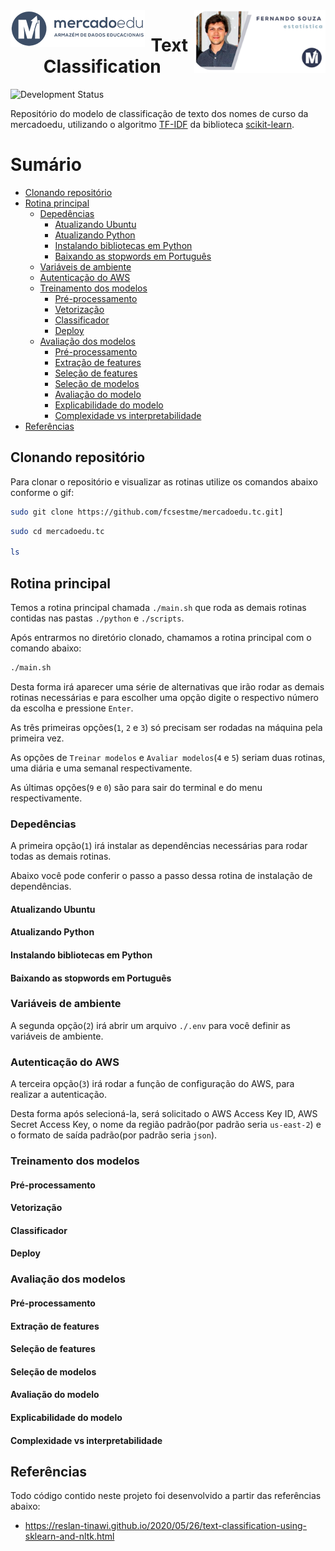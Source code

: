 
<!-- README.md is generated from README.Rmd. Please edit that file -->
<style type="text/css">
.author,.title{
    display: none;
}
code span.co {
    color: #9897c7;
    font-weight: normal;
    font-style: italic;
}
code span.kw {
    color: #10aff2;
    font-weight: bold;
}
code span.st {
    color: #09e2c5;
}
</style>

<a href="https://mercadoedu.com.br">
<img src="./inst/readme/images/slogan.png" align = "left" height = "59px"/>
</a> <a href="https://tawk.to/fcs.est">
<img src="./inst/readme/images/perfil.png" align = "right" height = "100px"/>
</a>

<h1 align="center">
Text Classification
</h1>
<!-- badges: start -->

![Development
Status](https://img.shields.io/badge/lifecycle-experimental-orange.svg)
<!-- badges: end -->

Repositório do modelo de classificação de texto dos nomes de curso da
mercadoedu, utilizando o algoritmo
[TF-IDF](https://scikit-learn.org/stable/modules/generated/sklearn.feature_extraction.text.TfidfVectorizer.html)
da biblioteca [scikit-learn](https://scikit-learn.org/).

# Sumário

-   [Clonando repositório](#clonando-repositório)
-   [Rotina principal](#rotina-principal)
    -   [Depedências](#depedências)
        -   [Atualizando Ubuntu](#atualizando-ubuntu)
        -   [Atualizando Python](#atualizando-python)
        -   [Instalando bibliotecas em
            Python](#instalando-bibliotecas-em-python)
        -   [Baixando as stopwords em
            Português](#baixando-as-stopwords-em-português)
    -   [Variáveis de ambiente](#variáveis-de-ambiente)
    -   [Autenticação do AWS](#autenticação-do-aws)
    -   [Treinamento dos modelos](#treinamento-dos-modelos)
        -   [Pré-processamento](#pré-processamento)
        -   [Vetorização](#vetorização)
        -   [Classificador](#classificador)
        -   [Deploy](#deploy)
    -   [Avaliação dos modelos](#avaliação-dos-modelos)
        -   [Pré-processamento](#pré-processamento)
        -   [Extração de features](#extração-de-features)
        -   [Seleção de features](#seleção-de-features)
        -   [Seleção de modelos](#seleção-de-modelos)
        -   [Avaliação do modelo](#avaliação-do-modelo)
        -   [Explicabilidade do modelo](#explicabilidade-do-modelo)
        -   [Complexidade vs
            interpretabilidade](#complexidade-vs-interpretabilidade)
-   [Referências](#referências)

## Clonando repositório

Para clonar o repositório e visualizar as rotinas utilize os comandos
abaixo conforme o gif:

``` bash
sudo git clone https://github.com/fcsestme/mercadoedu.tc.git]
```

``` bash
sudo cd mercadoedu.tc

ls
```

## Rotina principal

Temos a rotina principal chamada `./main.sh` que roda as demais rotinas
contidas nas pastas `./python` e `./scripts`.

Após entrarmos no diretório clonado, chamamos a rotina principal com o
comando abaixo:

``` bash
./main.sh
```

Desta forma irá aparecer uma série de alternativas que irão rodar as
demais rotinas necessárias e para escolher uma opção digite o respectivo
número da escolha e pressione `Enter`.

As três primeiras opções(`1`, `2` e `3`) só precisam ser rodadas na
máquina pela primeira vez.

As opções de `Treinar modelos` e `Avaliar modelos`(`4` e `5`) seriam
duas rotinas, uma diária e uma semanal respectivamente.

As últimas opções(`9` e `0`) são para sair do terminal e do menu
respectivamente.

### Depedências

A primeira opção(`1`) irá instalar as dependências necessárias para
rodar todas as demais rotinas.

Abaixo você pode conferir o passo a passo dessa rotina de instalação de
dependências.

#### Atualizando Ubuntu

#### Atualizando Python

#### Instalando bibliotecas em Python

#### Baixando as stopwords em Português

### Variáveis de ambiente

A segunda opção(`2`) irá abrir um arquivo `./.env` para você definir as
variáveis de ambiente.

### Autenticação do AWS

A terceira opção(`3`) irá rodar a função de configuração do AWS, para
realizar a autenticação.

Desta forma após selecioná-la, será solicitado o AWS Access Key ID, AWS
Secret Access Key, o nome da região padrão(por padrão seria `us-east-2`)
e o formato de saída padrão(por padrão seria `json`).

### Treinamento dos modelos

#### Pré-processamento

#### Vetorização

#### Classificador

#### Deploy

### Avaliação dos modelos

#### Pré-processamento

#### Extração de features

#### Seleção de features

#### Seleção de modelos

#### Avaliação do modelo

#### Explicabilidade do modelo

#### Complexidade vs interpretabilidade

## Referências

Todo código contido neste projeto foi desenvolvido a partir das
referências abaixo:

-   <https://reslan-tinawi.github.io/2020/05/26/text-classification-using-sklearn-and-nltk.html>
